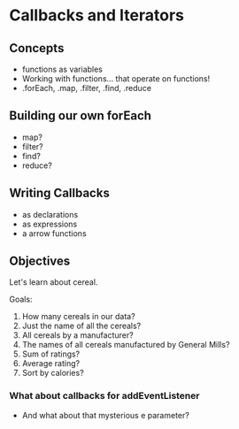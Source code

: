 # Callbacks and Iterators

## Concepts
- functions as variables
- Working with functions... that operate on functions!
- .forEach, .map, .filter, .find, .reduce

## Building our own forEach
- map?
- filter?
- find?
- reduce?

## Writing Callbacks
- as declarations
- as expressions
- a arrow functions

## Objectives

Let's learn about cereal.

Goals:
1. How many cereals in our data?
2. Just the name of all the cereals?
3. All cereals by a manufacturer?
4. The names of all cereals manufactured by General Mills?
5. Sum of ratings?
6. Average rating?
7. Sort by calories?

### What about callbacks for addEventListener
- And what about that mysterious e parameter?
